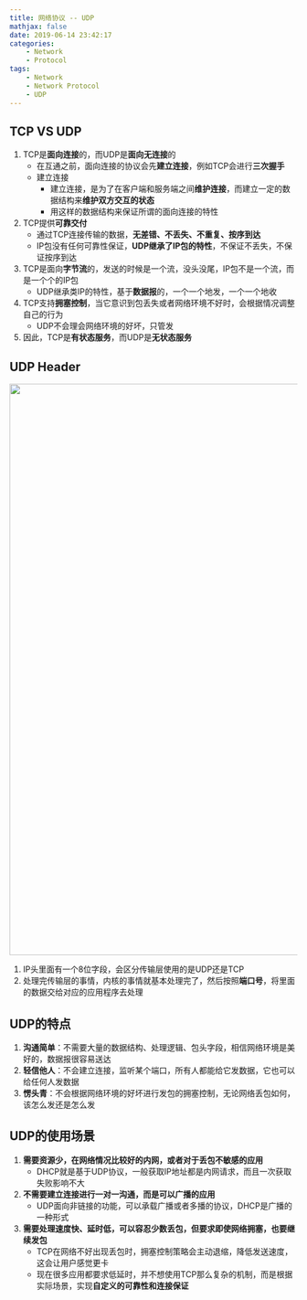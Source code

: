```yaml
---
title: 网络协议 -- UDP
mathjax: false
date: 2019-06-14 23:42:17
categories:
    - Network
    - Protocol
tags:
    - Network
    - Network Protocol
    - UDP
---
```


## TCP VS UDP
1. TCP是**面向连接**的，而UDP是**面向无连接**的
    - 在互通之前，面向连接的协议会先**建立连接**，例如TCP会进行**三次握手**
    - 建立连接
        - 建立连接，是为了在客户端和服务端之间**维护连接**，而建立一定的数据结构来**维护双方交互的状态**
        - 用这样的数据结构来保证所谓的面向连接的特性
2. TCP提供**可靠交付**
    - 通过TCP连接传输的数据，**无差错、不丢失、不重复、按序到达**
    - IP包没有任何可靠性保证，**UDP继承了IP包的特性**，不保证不丢失，不保证按序到达
3. TCP是面向**字节流**的，发送的时候是一个流，没头没尾，IP包不是一个流，而是一个个的IP包
    - UDP继承类IP的特性，基于**数据报**的，一个一个地发，一个一个地收
4. TCP支持**拥塞控制**，当它意识到包丢失或者网络环境不好时，会根据情况调整自己的行为
    - UDP不会理会网络环境的好坏，只管发
5. 因此，TCP是**有状态服务**，而UDP是**无状态服务**

<!-- more -->

## UDP Header
<img src="https://network-protocol-1253868755.cos.ap-guangzhou.myqcloud.com/network-protocol-udp-fmt.png" width=1000/>

1. IP头里面有一个8位字段，会区分传输层使用的是UDP还是TCP
2. 处理完传输层的事情，内核的事情就基本处理完了，然后按照**端口号**，将里面的数据交给对应的应用程序去处理

## UDP的特点
1. **沟通简单**：不需要大量的数据结构、处理逻辑、包头字段，相信网络环境是美好的，数据报很容易送达
2. **轻信他人**：不会建立连接，监听某个端口，所有人都能给它发数据，它也可以给任何人发数据
3. **愣头青**：不会根据网络环境的好坏进行发包的拥塞控制，无论网络丢包如何，该怎么发还是怎么发

## UDP的使用场景
1. **需要资源少，在网络情况比较好的内网，或者对于丢包不敏感的应用**
    - DHCP就是基于UDP协议，一般获取IP地址都是内网请求，而且一次获取失败影响不大
2. **不需要建立连接进行一对一沟通，而是可以广播的应用**
    - UDP面向非链接的功能，可以承载广播或者多播的协议，DHCP是广播的一种形式
3. **需要处理速度快、延时低，可以容忍少数丢包，但要求即使网络拥塞，也要继续发包**
    - TCP在网络不好出现丢包时，拥塞控制策略会主动退缩，降低发送速度，这会让用户感觉更卡
    - 现在很多应用都要求低延时，并不想使用TCP那么复杂的机制，而是根据实际场景，实现**自定义的可靠性和连接保证**
